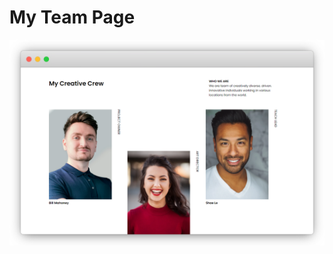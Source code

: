 # My Team Page

![alt text](https://github.com/ilhammfadilah/devchallenges-io/blob/main/my-team-page/images/my-team-page.png "my team page")